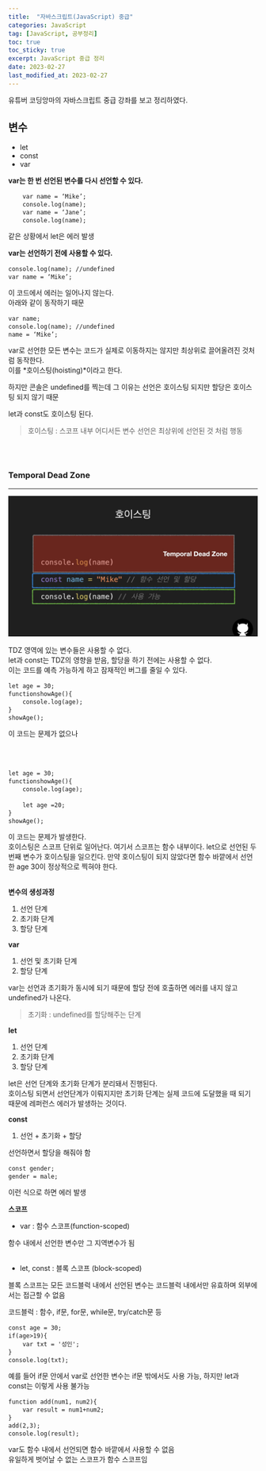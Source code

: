 ```yaml
---
title:  "자바스크립트(JavaScript) 중급"
categories: JavaScript
tag: [JavaScript, 공부정리]
toc: true
toc_sticky: true
excerpt: JavaScript 중급 정리
date: 2023-02-27
last_modified_at: 2023-02-27
---
```

유튜버 코딩앙마의 자바스크립트 중급 강좌를 보고 정리하였다.  

## 변수
* let   
* const
* var  


**var는 한 번 선언된 변수를 다시 선언할 수 있다.**

        var name = ‘Mike’;
        console.log(name);
        var name = ‘Jane’;
        console.log(name);

같은 상황에서 let은 에러 발생

**var는 선언하기 전에 사용할 수 있다.**

    console.log(name); //undefined
    var name = ‘Mike’;
이 코드에서 에러는 일어나지 않는다.   
아래와 같이 동작하기 때문

    var name;
    console.log(name); //undefined
    name = ‘Mike’;
var로 선언한 모든 변수는 코드가 실제로 이동하지는 않지만 최상위로 끌어올려진 것처럼 동작한다.   
이를 *호이스팅(hoisting)*이라고 한다.   

하지만 콘솔은 undefined를 찍는데 그 이유는 선언은 호이스팅 되지만 할당은 호이스팅 되지 않기 때문

let과 const도 호이스팅 된다.

>호이스팅 : 스코프 내부 어디서든 변수 선언은 최상위에 선언된 것 처럼 행동

<br/><br/>

### Temporal Dead Zone
---

![Alt text](/assets/images/IMG_0627.jpg)

TDZ 영역에 있는 변수들은 사용할 수 없다.   
let과 const는 TDZ의 영향을 받음, 할당을 하기 전에는 사용할 수 없다.   
이는 코드를 예측 가능하게 하고 잠재적인 버그를 줄일 수 있다.

    let age = 30;
    functionshowAge(){
        console.log(age);
    }
    showAge();

이 코드는 문제가 없으나

<br/><br/>


    let age = 30;
    functionshowAge(){
        console.log(age);

        let age =20;
    }
    showAge();
이 코드는 문제가 발생한다.   
호이스팅은 스코프 단위로 일어난다. 여기서 스코프는 함수 내부이다. let으로 선언된 두번째 변수가 호이스팅을 일으킨다.
만약 호이스팅이 되지 않았다면 함수 바깥에서 선언한 age 30이 정상적으로 찍혀야 한다.
<br/><br/>

**변수의 생성과정**   
1. 선언 단계
2. 초기화 단계
3. 할당 단계 

**var**   
1. 선언 및 초기화 단계
2. 할당 단계


var는 선언과 초기화가 동시에 되기 때문에 할당 전에 호출하면 에러를 내지 않고 undefined가 나온다.  
>초기화 : undefined를 할당해주는 단계

**let**   
1. 선언 단계
2. 초기화 단계
3. 할당 단계 

let은 선언 단계와 초기화 단계가 분리돼서 진행된다.   
호이스팅 되면서 선언단계가 이뤄지지만 초기화 단계는 실제 코드에 도달했을 때 되기 때문에 레퍼런스 에러가 발생하는 것이다.   

**const**   
1. 선언 + 초기화 + 할당   

선언하면서 할당을 해줘야 함

    const gender;
    gender = male;
이런 식으로 하면 에러 발생

**스코프**   
* var : 함수 스코프(function-scoped)  

함수 내에서 선언한 변수만 그 지역변수가 됨
   <br/><br/>

* let, const : 블록 스코프 (block-scoped)   

블록 스코프는 모든 코드블럭 내에서 선언된 변수는 코드블럭 내에서만 유효하며 외부에서는 접근할 수 없음

코드블럭 : 함수, if문, for문, while문, try/catch문 등

    const age = 30;
    if(age>19){
        var txt = '성인';
    }
    console.log(txt);

예를 들어 if문 안에서 var로 선언한 변수는 if문 밖에서도 사용 가능, 하지만 let과 const는 이렇게 사용 불가능

    function add(num1, num2){
        var result = num1+num2;
    }
    add(2,3);
    console.log(result);
var도 함수 내에서 선언되면 함수 바깥에서 사용할 수 없음   
유일하게 벗어날 수 없는 스코프가 함수 스코프임